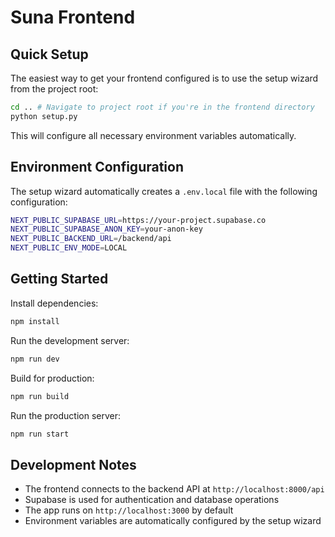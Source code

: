 # Suna Frontend

## Quick Setup

The easiest way to get your frontend configured is to use the setup wizard from the project root:

```bash
cd .. # Navigate to project root if you're in the frontend directory
python setup.py
```

This will configure all necessary environment variables automatically.

## Environment Configuration

The setup wizard automatically creates a `.env.local` file with the following configuration:

```sh
NEXT_PUBLIC_SUPABASE_URL=https://your-project.supabase.co
NEXT_PUBLIC_SUPABASE_ANON_KEY=your-anon-key
NEXT_PUBLIC_BACKEND_URL=/backend/api
NEXT_PUBLIC_ENV_MODE=LOCAL
```

## Getting Started

Install dependencies:

```bash
npm install
```

Run the development server:

```bash
npm run dev
```

Build for production:

```bash
npm run build
```

Run the production server:

```bash
npm run start
```

## Development Notes

- The frontend connects to the backend API at `http://localhost:8000/api`
- Supabase is used for authentication and database operations
- The app runs on `http://localhost:3000` by default
- Environment variables are automatically configured by the setup wizard
